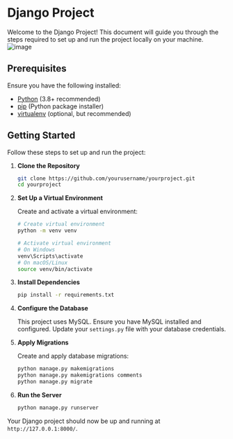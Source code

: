 # Django Project

Welcome to the Django Project! This document will guide you through the steps required to set up and run the project locally on your machine.
![image](https://github.com/user-attachments/assets/e79a3634-ebad-4453-8148-67ce034a55d0)

## Prerequisites

Ensure you have the following installed:

- [Python](https://www.python.org/downloads/) (3.8+ recommended)
- [pip](https://pip.pypa.io/en/stable/) (Python package installer)
- [virtualenv](https://virtualenv.pypa.io/en/latest/) (optional, but recommended)

## Getting Started

Follow these steps to set up and run the project:

1. **Clone the Repository**

    ```bash
    git clone https://github.com/yourusername/yourproject.git
    cd yourproject
    ```

2. **Set Up a Virtual Environment**

    Create and activate a virtual environment:

    ```bash
    # Create virtual environment
    python -m venv venv

    # Activate virtual environment
    # On Windows
    venv\Scripts\activate
    # On macOS/Linux
    source venv/bin/activate
    ```

3. **Install Dependencies**

    ```bash
    pip install -r requirements.txt
    ```

4. **Configure the Database**

    This project uses MySQL. Ensure you have MySQL installed and configured. Update your `settings.py` file with your database credentials.

5. **Apply Migrations**

    Create and apply database migrations:

    ```bash
    python manage.py makemigrations
    python manage.py makemigrations comments
    python manage.py migrate
    ```

6. **Run the Server**

    ```bash
    python manage.py runserver
    ```

Your Django project should now be up and running at `http://127.0.0.1:8000/`.
